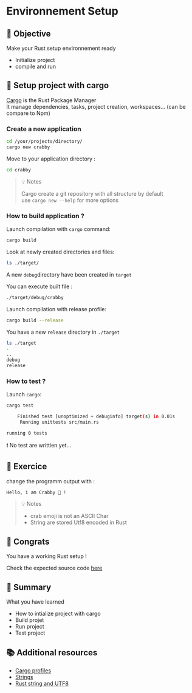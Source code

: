 # Environnement Setup

## :dart: Objective 

Make your Rust setup environnement ready

* Initialize project
* compile and run 

## :pencil: Setup project with cargo

[Cargo](https://doc.rust-lang.org/cargo/) is the Rust Package Manager \
It manage dependencies, tasks, project creation, workspaces... (can be compare to Npm)

### Create a new application


```bash
cd /your/projects/directory/
cargo new crabby
```

Move to your application directory :

```bash
cd crabby
```

> :bulb: Notes 
>
> Cargo create a git repository with all structure by default  
> use `cargo new --help` for more options

### How to build application ?


Launch compilation with `cargo` command:

```bash
cargo build
```

Look at newly created directories and files: 

```bash
ls ./target/
```

A new `debug`directory have been created in `target`

You can execute built file :

```bash
./target/debug/crabby
```



Launch compilation with release profile:

```bash
cargo build --release
```

You have a new `release` directory in `./target`

```bash
ls ./target
.
.. 
debug
release
```


### How to test ?


Launch `cargo`:

```bash
cargo test 

    Finished test [unoptimized + debuginfo] target(s) in 0.01s
     Running unittests src/main.rs 

running 0 tests
```

:exclamation: No test are writtien yet...


## :pencil: Exercice

change the programm output with : 

```bash
Hello, i am Crabby 🦀 !
```

> :bulb: Notes
>
> * crab emoji is not an ASCII Char  
> * String are stored Utf8 encoded in Rust


## :clap: Congrats 

You have a working Rust setup !

Check the expected source code  [here](./solution/src/main.rs) 


## :memo: Summary 

What you have learned

* How to intialize project with cargo
* Build projet  
* Run project
* Test project


## :books: Additional resources 

* [Cargo profiles](https://doc.rust-lang.org/book/ch14-01-release-profiles.html)
* [Strings](https://doc.rust-lang.org/rust-by-example/std/str.html)
* [Rust string and UTF8](https://doc.rust-lang.org/book/ch08-02-strings.html)
